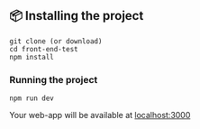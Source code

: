 ## 📦 Installing the project

```
git clone (or download)
cd front-end-test
npm install
```

### Running the project

```
npm run dev
```

Your web-app will be available at [localhost:3000](http://localhost:3000)
